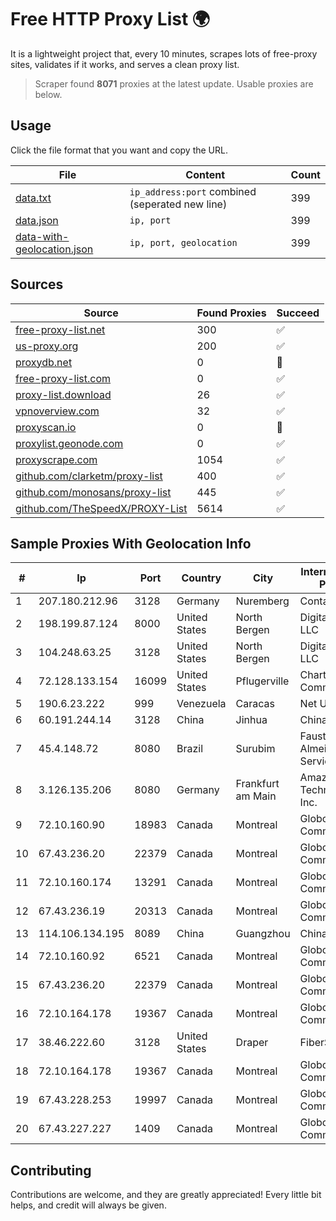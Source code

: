 
# Free HTTP Proxy List 🌍

It is a lightweight project that, every 10 minutes, scrapes lots of free-proxy sites, validates if it works, and serves a clean proxy list.


> Scraper found **8071** proxies at the latest update. Usable proxies are below.

## Usage

Click the file format that you want and copy the URL.


|File|Content|Count|
|----|-------|-----|
|[data.txt](https://raw.githubusercontent.com/themiralay/Proxy-List-World/master/data.txt)|`ip_address:port` combined (seperated new line)|399|
|[data.json](https://raw.githubusercontent.com/themiralay/Proxy-List-World/master/data.json)|`ip, port`|399|
|[data-with-geolocation.json](https://raw.githubusercontent.com/themiralay/Proxy-List-World/master/data-with-geolocation.json)|`ip, port, geolocation`|399|

## Sources

|Source|Found Proxies|Succeed|
|------|-------------|-------|
|[free-proxy-list.net](https://free-proxy-list.net)|300|✅|
|[us-proxy.org](https://www.us-proxy.org)|200|✅|
|[proxydb.net](http://proxydb.net)|0|🚫|
|[free-proxy-list.com](https://free-proxy-list.com/?page=&port=&type%5B%5D=http&type%5B%5D=https&up_time=0&search=Search)|0|✅|
|[proxy-list.download](https://www.proxy-list.download/HTTP)|26|✅|
|[vpnoverview.com](https://vpnoverview.com/privacy/anonymous-browsing/free-proxy-servers)|32|✅|
|[proxyscan.io](https://www.proxyscan.io)|0|🚫|
|[proxylist.geonode.com](https://proxylist.geonode.com/api/proxy-list?limit=300&page=1&sort_by=lastChecked&sort_type=desc&protocols=http,https)|0|✅|
|[proxyscrape.com](https://api.proxyscrape.com/v2/?request=displayproxies&protocol=http&timeout=10000&country=all&ssl=all&anonymity=all)|1054|✅|
|[github.com/clarketm/proxy-list](https://raw.githubusercontent.com/clarketm/proxy-list/master/proxy-list-raw.txt)|400|✅|
|[github.com/monosans/proxy-list](https://raw.githubusercontent.com/monosans/proxy-list/main/proxies/http.txt)|445|✅|
|[github.com/TheSpeedX/PROXY-List](https://raw.githubusercontent.com/TheSpeedX/PROXY-List/master/http.txt)|5614|✅|


## Sample Proxies With Geolocation Info

|#|Ip|Port|Country|City|Internet Service Provider|
|-|--|----|-------|----|-------------------------|
|1|207.180.212.96|3128|Germany|Nuremberg|Contabo GmbH|
|2|198.199.87.124|8000|United States|North Bergen|DigitalOcean, LLC|
|3|104.248.63.25|3128|United States|North Bergen|DigitalOcean, LLC|
|4|72.128.133.154|16099|United States|Pflugerville|Charter Communications|
|5|190.6.23.222|999|Venezuela|Caracas|Net Uno|
|6|60.191.244.14|3128|China|Jinhua|Chinanet|
|7|45.4.148.72|8080|Brazil|Surubim|Fausto Silva de Almeida Serviços - ME|
|8|3.126.135.206|8080|Germany|Frankfurt am Main|Amazon Technologies Inc.|
|9|72.10.160.90|18983|Canada|Montreal|GloboTech Communications|
|10|67.43.236.20|22379|Canada|Montreal|GloboTech Communications|
|11|72.10.160.174|13291|Canada|Montreal|GloboTech Communications|
|12|67.43.236.19|20313|Canada|Montreal|GloboTech Communications|
|13|114.106.134.195|8089|China|Guangzhou|Chinanet|
|14|72.10.160.92|6521|Canada|Montreal|GloboTech Communications|
|15|67.43.236.20|22379|Canada|Montreal|GloboTech Communications|
|16|72.10.164.178|19367|Canada|Montreal|GloboTech Communications|
|17|38.46.222.60|3128|United States|Draper|FiberState, LLC|
|18|72.10.164.178|19367|Canada|Montreal|GloboTech Communications|
|19|67.43.228.253|19997|Canada|Montreal|GloboTech Communications|
|20|67.43.227.227|1409|Canada|Montreal|GloboTech Communications|



## Contributing

Contributions are welcome, and they are greatly appreciated! Every
little bit helps, and credit will always be given.

